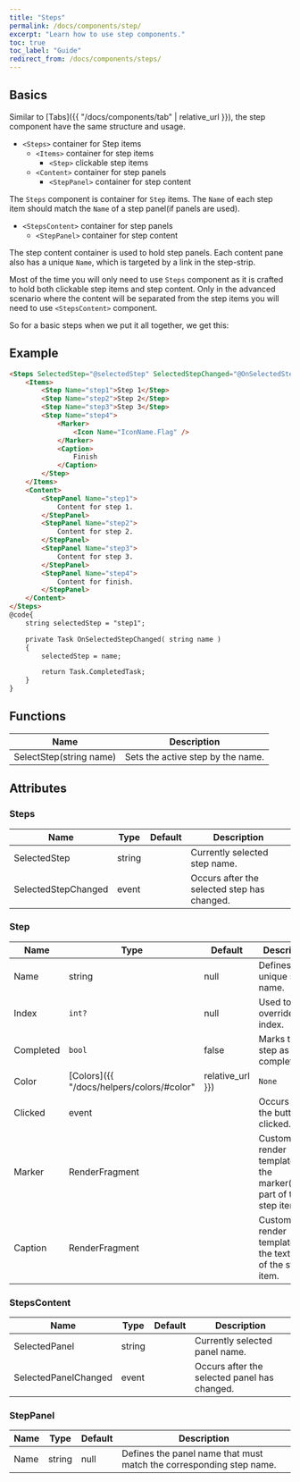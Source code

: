 ```yaml
---
title: "Steps"
permalink: /docs/components/step/
excerpt: "Learn how to use step components."
toc: true
toc_label: "Guide"
redirect_from: /docs/components/steps/
---
```


## Basics

Similar to [Tabs]({{ "/docs/components/tab" | relative_url }}), the step component have the same structure and usage.

- `<Steps>` container for Step items
  - `<Items>` container for step items
    - `<Step>` clickable step items
  - `<Content>` container for step panels
    - `<StepPanel>` container for step content

The `Steps` component is container for `Step` items. The `Name` of each step item should match the `Name` of a step panel(if panels are used).

- `<StepsContent>` container for step panels
  - `<StepPanel>` container for step content

The step content container is used to hold step panels. Each content pane also has a unique `Name`, which is targeted by a link in the step-strip.

Most of the time you will only need to use `Steps` component as it is crafted to hold both clickable step items and step content. Only in the advanced scenario where the content will be separated from the step items you will need to use `<StepsContent>` component.

So for a basic steps when we put it all together, we get this:

## Example

```html
<Steps SelectedStep="@selectedStep" SelectedStepChanged="@OnSelectedStepChanged">
    <Items>
        <Step Name="step1">Step 1</Step>
        <Step Name="step2">Step 2</Step>
        <Step Name="step3">Step 3</Step>
        <Step Name="step4">
            <Marker>
                <Icon Name="IconName.Flag" />
            </Marker>
            <Caption>
                Finish
            </Caption>
        </Step>
    </Items>
    <Content>
        <StepPanel Name="step1">
            Content for step 1.
        </StepPanel>
        <StepPanel Name="step2">
            Content for step 2.
        </StepPanel>
        <StepPanel Name="step3">
            Content for step 3.
        </StepPanel>
        <StepPanel Name="step4">
            Content for finish.
        </StepPanel>
    </Content>
</Steps>
@code{
    string selectedStep = "step1";

    private Task OnSelectedStepChanged( string name )
    {
        selectedStep = name;

        return Task.CompletedTask;
    }
}
```

## Functions

| Name                     | Description                                                                                 |
|------------------------- |---------------------------------------------------------------------------------------------|
| SelectStep(string name)  | Sets the active step by the name.                                                           |

## Attributes

### Steps

| Name                  | Type                                                                       | Default          | Description                                                                                           |
|-----------------------|----------------------------------------------------------------------------|------------------|-------------------------------------------------------------------------------------------------------|
| SelectedStep          | string                                                                     |                  | Currently selected step name.                                                                         |
| SelectedStepChanged   | event                                                                      |                  | Occurs after the selected step has changed.                                                           |

### Step

| Name                  | Type                                                                       | Default          | Description                                                                                           |
|-----------------------|----------------------------------------------------------------------------|------------------|-------------------------------------------------------------------------------------------------------|
| Name                  | string                                                                     | null             | Defines the unique step name.                                                                         |
| Index                 | `int?`                                                                     | null             | Used to override item index.                                                                          |
| Completed             | `bool`                                                                     | false            | Marks the step as completed.                                                                          |
| Color                 | [Colors]({{ "/docs/helpers/colors/#color" | relative_url }})               | `None`   	    | Overrides the step color.                                                                             |
| Clicked               | event                                                                      |                  | Occurs when the button is clicked.                                                                    |
| Marker                | RenderFragment                                                             |                  | Custom render template for the marker(circle) part of the step item.                                  |
| Caption               | RenderFragment                                                             |                  | Custom render template for the text part of the step item.                                            |

### StepsContent

| Name                  | Type                                                                       | Default          | Description                                                                                           |
|-----------------------|----------------------------------------------------------------------------|------------------|-------------------------------------------------------------------------------------------------------|
| SelectedPanel         | string                                                                     |                  | Currently selected panel name.                                                                         |
| SelectedPanelChanged  | event                                                                      |                  | Occurs after the selected panel has changed.                                                           |

### StepPanel

| Name                  | Type                                                                       | Default          | Description                                                                                           |
|-----------------------|----------------------------------------------------------------------------|------------------|-------------------------------------------------------------------------------------------------------|
| Name                  | string                                                                     | null             | Defines the panel name that must match the corresponding step name.                                     |
